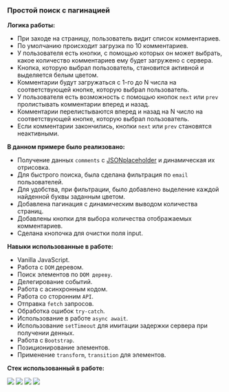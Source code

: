 ### Простой поиск с пагинацией

**Логика работы:**

- При заходе на страницу, пользователь видит список комментариев.
- По умолчанию происходит загрузка по 10 комментариев.
- У пользователя есть кнопки, с помощью которых он может выбрать, какое количество комментариев ему будет загружено с сервера.
- Кнопка, которую выбрал пользователь, становится активной и выделяется белым цветом.
- Комментарии будут загружаться с 1-го до N числа на соответствующей кнопке, которую выбрал пользователь.
- У пользователя есть возможность с помощью кнопок `next` или `prev` пролистывать комментарии вперед и назад.
- Комментарии перелистываются вперед и назад на N число на соответствующей кнопке, которую выбрал пользователь.
- Если комментарии закончились, кнопки `next` или `prev` становятся неактивными.

**В данном примере было реализовано:**

- Получение данных `comments` c [JSONplaceholder](https://jsonplaceholder.typicode.com/) и динамическая их отрисовка.
- Для быстрого поиска, была сделана фильтрация по `email` пользователей.
- Для удобства, при фильтрации, было добавлено выделение каждой найденной буквы заданным цветом.
- Добавлена пагинация с динамическим выводом количества страниц.
- Добавлены кнопки для выбора количества отображаемых комментариев.
- Сделана кнопочка для очистки поля input.

**Навыки использованные в работе:**

- Vanilla JavaScript.
- Работа с `DOM` деревом.
- Поиск элементов по `DOM дереву`.
- Делегирование событий.
- Работа с асинхронным кодом.
- Работа со сторонним `API`.
- Отправка `fetch` запросов.
- Обработка ошибок `try-catch`.
- Использование в работе `async await`.
- Использование `setTimeout` для имитации задержки сервера при получении денных.
- Работа с `Bootstrap`.
- Позиционирование элементов.
- Применение `transform`, `transition` для элементов.

**Стек использованный в работе:**

<img src="https://img.shields.io/badge/JavaScript-F7DF1E?style=for-the-badge&logo=JavaScript&logoColor=black" /> <img src="https://img.shields.io/badge/HTML-E34F26?style=for-the-badge&logo=HTML5&logoColor=white" /> <img src="https://img.shields.io/badge/CSS-2162AE?style=for-the-badge&logo=CSS3&logoColor=white" /> <img src="https://img.shields.io/badge/bootstrap-7952B3?style=for-the-badge&logo=bootstrap&logoColor=white" />

